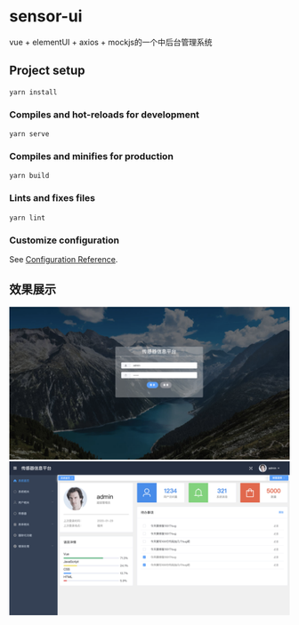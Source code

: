 # sensor-ui
vue + elementUI + axios + mockjs的一个中后台管理系统
## Project setup
```
yarn install
```

### Compiles and hot-reloads for development
```
yarn serve
```

### Compiles and minifies for production
```
yarn build
```

### Lints and fixes files
```
yarn lint
```

### Customize configuration
See [Configuration Reference](https://cli.vuejs.org/config/).

## 效果展示
![image](public/login.png)
![image](public/dashboard.png)
